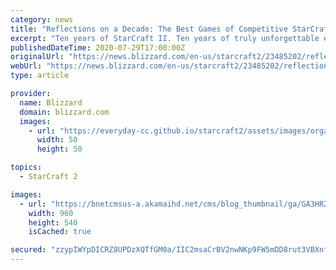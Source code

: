 ```yaml
---
category: news
title: "Reflections on a Decade: The Best Games of Competitive StarCraft II, Part I: Wings of Liberty"
excerpt: "Ten years of StarCraft II. Ten years of truly unforgettable esports."
publishedDateTime: 2020-07-29T17:00:00Z
originalUrl: "https://news.blizzard.com/en-us/starcraft2/23485202/reflections-on-a-decade-the-best-games-of-competitive-starcraft-ii-part-i-wings-of-liberty"
webUrl: "https://news.blizzard.com/en-us/starcraft2/23485202/reflections-on-a-decade-the-best-games-of-competitive-starcraft-ii-part-i-wings-of-liberty"
type: article

provider:
  name: Blizzard
  domain: blizzard.com
  images:
    - url: "https://everyday-cc.github.io/starcraft2/assets/images/organizations/blizzard.com-50x50.jpg"
      width: 50
      height: 50

topics:
  - StarCraft 2

images:
  - url: "https://bnetcmsus-a.akamaihd.net/cms/blog_thumbnail/ga/GA3HR2WJELL11595530752347.jpg"
    width: 960
    height: 540
    isCached: true

secured: "zzypIWYpDICRZ8UPDzXQTfGM0a/IIC2msaCrBV2nwNKp9FW5mDD8rut3VBXnfgUxd8282g6KA6pD3+d7dr4SZb4UONLBo92la+aAO2ZDM7mBszQh1jESJyMdWKvjbW+x53tr9qNiO3oqrr+v/hPXi8fNlwiNCNhMUI0ZZNGbe0PYLyeknCizEb+XyVcl4jSS8Jz5pIg1GQcRpAHavaf8YBWCuFX21OVIJ1bFZVxOgte0BbjGQVWf9Ij6PAD45CZC72euy/9Urp32dJ5W3CXM0Oszo5CLurt+QERH7lP1c+B/T/sv0TCyY+EqDj/afO9ErF0X6bw6TdhmEEwKg442wuBqSAq9D/epi5VPIH9zDng=;4Ne7F3L77fOfPZB8O6CqgQ=="
---
```


